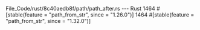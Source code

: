 File_Code/rust/8c40aedb8f/path/path_after.rs --- Rust
1464 #[stable(feature = "path_from_str", since = "1.26.0")]                                                                                                  1464 #[stable(feature = "path_from_str", since = "1.32.0")]

